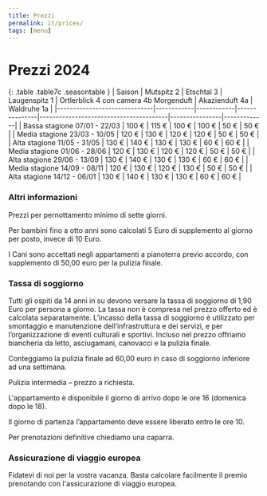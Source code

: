 ```yaml
---
title: Prezzi
permalink: it/prices/
tags: [menu]
---
```


# Prezzi 2024

{: .table .table7c .seasontable }
| Saison                       | Mutspitz 2 | Etschtal 3 | Laugenspitz 1 | Ortlerblick 4 con camera 4b Morgenduft | Akazienduft 4a | Waldruhe 1a |
|------------------------------|------------|------------|---------------|----------------------------------------|----------------|-------------|
| Bassa stagione 07/01 - 22/03 | 100 €      | 115 €      | 100 €         | 100 €                                  | 50 €           | 50 €        |
| Media stagione 23/03 - 10/05 | 120 €      | 130 €      | 120 €         | 120 €                                  | 50 €           | 50 €        |
| Alta stagione 11/05 - 31/05  | 130 €      | 140 €      | 130 €         | 130 €                                  | 60 €           | 60 €        |
| Media stagione 01/06 - 28/06 | 120 €      | 130 €      | 120 €         | 120 €                                  | 50 €           | 50 €        |
| Alta stagione 29/06 - 13/09  | 130 €      | 140 €      | 130 €         | 130 €                                  | 60 €           | 60 €        |
| Media stagione 14/09 - 08/11 | 120 €      | 130 €      | 120 €         | 130 €                                  | 50 €           | 50 €        |
| Alta stagione 14/12 - 06/01  | 130 €      | 140 €      | 130 €         | 130 €                                  | 60 €           | 60 €        |

### Altri informazioni

Prezzi per pernottamento minimo di sette giorni.

Per bambini fino a otto anni sono calcolati 5 Euro di supplemento al giorno per posto, invece di 10 Euro.

I Cani sono accettati negli appartamenti a pianoterra previo accordo, con supplemento di 50,00 euro per la pulizia finale.

### Tassa di soggiorno

Tutti gli ospiti da 14 anni in su devono versare la tassa di soggiorno di 1,90 Euro per persona a giorno. La tassa non è compresa nel prezzo offerto ed è calcolata separatamente. L’incasso della tassa di soggiorno è utilizzato per smontaggio e manutenzione dell’infrastruttura e dei servizi, e per l’organizzazione di eventi culturali e sportivi. Incluso nel prezzo offriamo biancheria da letto, asciugamani, canovacci e la pulizia finale.

Conteggiamo la pulizia finale ad 60,00 euro in caso di soggiorno inferiore ad una settimana.

Pulizia intermedia – prezzo a richiesta.

L'appartamento è disponibile il giorno di arrivo dopo le ore 16 (domenica dopo le 18).

Il giorno di partenza l’appartamento deve essere liberato entro le ore 10.

Per prenotazioni definitive chiediamo una caparra.

### Assicurazione di viaggio europea

Fidatevi di noi per la vostra vacanza. Basta calcolare facilmente il premio prenotando con  l'assicurazione di viaggio europea.
